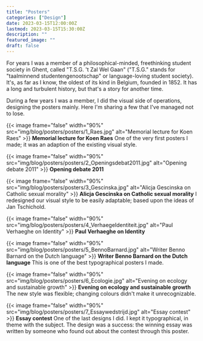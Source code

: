 ```yaml
---
title: "Posters"
categories: ["Design"]
date: 2023-03-15T12:00:00Z
lastmod: 2023-03-15T15:30:00Z
description: ""
featured_image: ""
draft: false
---
```

For years I was a member of a philosophical-minded, freethinking student society in Ghent, called "T.S.G. 't Zal Wel Gaan" ("T.S.G." stands for "taalminnend studentengenootschap" or language-loving student society). It's, as far as I know, the oldest of its kind in Belgium, founded in 1852. It has a long and turbulent history, but that's a story for another time.

During a few years I was a member, I did the visual side of operations, designing the posters mainly. Here I'm sharing a few that I've managed not to lose.
<!--more-->
{{< image frame="false" width="90%" src="img/blog/posters/posters/1_Raes.jpg" alt="Memorial lecture for Koen Raes" >}}
**Memorial lecture for Koen Raes** One of the very first posters I made; it was an adaption of the existing visual style.

{{< image frame="false" width="90%" src="img/blog/posters/posters/2_Openingsdebat2011.jpg" alt="Opening debate 2011" >}}
**Opening debate 2011**

{{< image frame="false" width="90%" src="img/blog/posters/posters/3_Gescinska.jpg" alt="Alicja Gescinska on Catholic sexual morality" >}}
**Alicja Gescinska on Catholic sexual morality**  I redesigned our visual style to be easily adaptable; based upon the ideas of Jan Tschichold.

{{< image frame="false" width="90%" src="img/blog/posters/posters/4_VerhaegeIdentiteit.jpg" alt="Paul Verhaeghe on Identity" >}}
**Paul Verhaeghe on Identity**

{{< image frame="false" width="90%" src="img/blog/posters/posters/5_BennoBarnard.jpg" alt="Writer Benno Barnard on the Dutch language" >}}
**Writer Benno Barnard on the Dutch language** This is one of the best typographical posters I made.

{{< image frame="false" width="90%" src="img/blog/posters/posters/6_Ecologie.jpg" alt="Evening on ecology and sustainable growth" >}}
**Evening on ecology and sustainable growth** The new style was flexible; changing colours didn't make it unrecognizable.

{{< image frame="false" width="90%" src="img/blog/posters/posters/7_Essaywedstrijd.jpg" alt="Essay contest" >}}
**Essay contest** One of the last designs I did. I kept it typographical, in theme with the subject. The design was a success: the winning essay was written by someone who found out about the contest through this poster.
